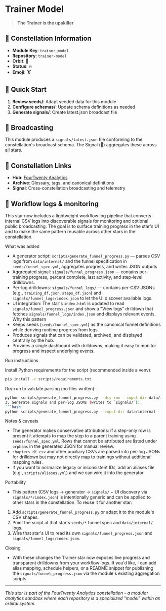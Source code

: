 # Trainer Model

> **The Trainer is the upskiller**

## 🌌 Constellation Information

- **Module Key**: `trainer_model`  
- **Repository**: `trainer-model`
- **Orbit**: 🧪
- **Status**: 🔥
- **Emoji**: 🏋️

## 🚀 Quick Start

1. **Review seeds/**: Adapt seeded data for this module
2. **Configure schemas/**: Update schema definitions as needed  
3. **Generate signals/**: Create latest.json broadcast file

## 📡 Broadcasting

This module produces a `signals/latest.json` file conforming to the constellation's broadcast schema. The Signal (📡) aggregates these across all stars.

## 🔗 Constellation Links

- **Hub**: [FourTwenty Analytics](https://github.com/zbreeden/FourTwentyAnalytics)
- **Archive**: Glossary, tags, and canonical definitions
- **Signal**: Cross-constellation broadcasting and telemetry

## 🧾 Workflow logs & monitoring

This star now includes a lightweight workflow log pipeline that converts internal CSV logs into discoverable signals for monitoring and optional public broadcasting. The goal is to surface training progress in the star's UI and to make the same pattern reusable across other stars in the constellation.

What was added

- A generator script: `scripts/generate_funnel_progress.py` — parses CSV logs from `data/internal/` and the funnel specification in `seeds/funnel_spec.yml`, aggregates progress, and writes JSON outputs.
- Aggregated signal: `signals/funnel_progress.json` — contains per-training progress, percent complete, last activity, and step-level drilldowns.
- Per-log drilldowns: `signals/funnel_logs/` — contains per-CSV JSONs (e.g., `training_df.json`, `steps_df.json`) and `signals/funnel_logs/index.json` to let the UI discover available logs.
- UI integration: The star's `index.html` is updated to read `signals/funnel_progress.json` and show a "View logs" drilldown that fetches `signals/funnel_logs/index.json` and displays relevant events.
Why this pattern
- Keeps seeds (`seeds/funnel_spec.yml`) as the canonical funnel definitions while deriving runtime progress from logs.
- Produces signals that can be validated, archived, and displayed centrally by the hub.
- Provides a single dashboard with drilldowns, making it easy to monitor progress and inspect underlying events.

Run instructions

Install Python requirements for the script (recommended inside a venv):

```bash
pip install -r scripts/requirements.txt
```

Dry-run to validate parsing (no files written):

```bash
python scripts/generate_funnel_progress.py --dry-run --input-dir data/internal --funnel-spec seeds/funnel_spec.yml
3. Generate signals and per-log JSONs (writes to `signals/`):
```bash
python scripts/generate_funnel_progress.py --input-dir data/internal --funnel-spec seeds/funnel_spec.yml --out signals/funnel_progress.json --per-log
```

Notes & caveats

- The generator makes conservative attributions: if a step-only row is present it attempts to map the step to a parent training using `seeds/funnel_spec.yml`. Rows that cannot be attributed are listed under `orphans` in the generated JSON for manual review.
- `chapters_df.csv` and other auxiliary CSVs are parsed into per-log JSONs for drilldown but may not directly map to trainings without additional mapping rules.
- If you want to normalize legacy or inconsistent IDs, add an aliases file (e.g., `scripts/aliases.yml`) and we can wire it into the generator.

Portability

- This pattern (CSV logs -> generator -> `signals/` + UI discovery via `signals/*/index.json`) is intentionally generic and can be applied to other stars in the constellation. To reuse it for another star:

1. Add `scripts/generate_funnel_progress.py` or adapt it to the module's CSV shapes.
2. Point the script at that star's `seeds/*` funnel spec and `data/internal/` logs.
3. Wire that star's UI to read its own `signals/funnel_progress.json` and `signals/funnel_logs/index.json`.

Closing

- With these changes the Trainer star now exposes live progress and transparent drilldowns from your workflow logs. If you'd like, I can add alias mapping, schedule helpers, or a README snippet for publishing the `signals/funnel_progress.json` via the module's existing aggregation scripts.

---

*This star is part of the FourTwenty Analytics constellation - a modular analytics sandbox where each repository is a specialized "model" within an orbital system.*

